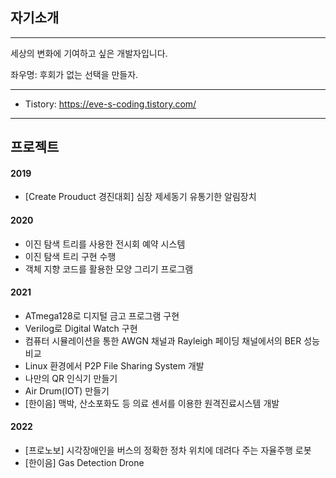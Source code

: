## 자기소개
----
세상의 변화에 기여하고 싶은 개발자입니다.


좌우명: 후회가 없는 선택을 만들자.

--- 
* Tistory: https://eve-s-coding.tistory.com/

--- 
## 프로젝트

#### 2019

* [Create Prouduct 경진대회] 심장 제세동기 유통기한 알림장치

#### 2020
* 이진 탐색 트리를 사용한 전시회 예약 시스템
* 이진 탐색 트리 구현 수행
* 객체 지향 코드를 활용한 모양 그리기 프로그램

#### 2021
* ATmega128로 디지털 금고 프로그램 구현
* Verilog로 Digital Watch 구현
* 컴퓨터 시뮬레이션을 통한 AWGN 채널과 Rayleigh 페이딩 채널에서의 BER 성능 비교
* Linux 환경에서 P2P File Sharing System 개발
* 나만의 QR 인식기 만들기
* Air Drum(IOT) 만들기
* [한이음] 맥박, 산소포화도 등 의료 센서를 이용한 원격진료시스템 개발


#### 2022
* [프로노보] 시각장애인을 버스의 정확한 정차 위치에 데려다 주는 자율주행 로봇
* [한이음] Gas Detection Drone
